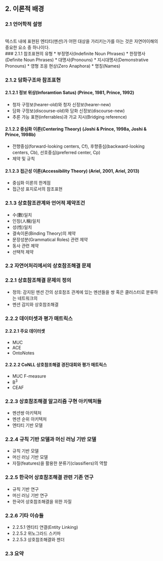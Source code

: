 ## 2. 이론적 배경
### 2.1 언어학적 설명 
<br>
텍스트 내에 표현된 엔티티(멘션)가 어떤 대상을 가리키는가를 아는 것은 자연어이해의 중요한 요소 중 하나이다. 
<br> 
### 2.1.1 참조표현의 유형
* 부정명사(Indefinite Noun Phrases)
* 한정명사(Definite Noun Phrases)
* 대명사(Pronouns)
* 지시대명사(Demonstrative Pronouns)
* 영형 조응 현상(Zero Anaphora)
* 명칭(Names)

### 2.1.2 담화구조와 참조표현
#### 2.1.2.1 정보 위상(Inforamtion Satus) (Prince, 1981, Prince, 1992)
* 청자 구정보(hearer-old)와 청자 신정보(hearer-new) 
* 담화 구정보(discourse-old)와 담화 신정보(discourse-new) 
* 추론 가능 표현(inferrables)과 가교 지시(Bridging reference)
#### 2.1.2.2 중심화 이론(Centering Theory) (Joshi & Prince, 1998a, Joshi & Prince, 1998b)
* 전향중심(forward-looking centers, Cf), 후향중심(backward-looking centers, Cb), 선호중심(preferred center, Cp)
* 제약 및 규칙
#### 2.1.2.3 접근성 이론(Accessibility Theory) (Ariel, 2001, Ariel, 2013)
* 중심화 이론의 한계점
* 접근성 표지로서의 참조표현

### 2.1.3 상호참조관계와 언어적 제약조건
* 수(數)일치
* 인칭(人稱)일치
* 성(性)일치
* 결속이론(Binding Theory)의 제약
* 문장성분(Grammatical Roles) 관련 제약
* 동사 관련 제약
* 선택적 제약

### 2.2 자연어처리에서의 상호참조해결 문제
### 2.2.1 상호참조해결 문제의 정의
* 정의: 감지된 멘션 간의 상호참조 관계에 있는 멘션들을 쌍 혹은 클러스터로 분류하는 네트워크의 
* 멘션 감지와 상호참조해결

### 2.2.2 데이터셋과 평가 매트릭스
#### 2.2.2.1 주요 데이터셋
* MUC
* ACE
* OntoNotes
#### 2.2.2.2 CoNLL 상호참조해결 경진대회와 평가 매트릭스
* MUC F-measure
* B<sup>3<sup>
* CEAF

### 2.2.3 상호참조해결 알고리즘 구현 아키텍처들
* 멘션쌍 아키텍처
* 멘션 순위 아키텍처
* 엔티티 기반 모델

### 2.2.4 규칙 기반 모델과 머신 러닝 기반 모델
* 규칙 기반 모델
* 머신 러닝 기반 모델
* 자질(features)을 활용한 분류기(classifiers)의 역할

### 2.2.5 한국어 상호참조해결 관련 기존 연구
* 규칙 기반 연구
* 머신 러닝 기반 연구
* 한국어 상호참조해결을 위한 자질

### 2.2.6 기타 이슈들
* 2.2.5.1 엔티티 연결(Entity Linking)
* 2.2.5.2 위노그라드 스키마
* 2.2.5.3 상호참조해결와 젠더

### 2.3 요약
